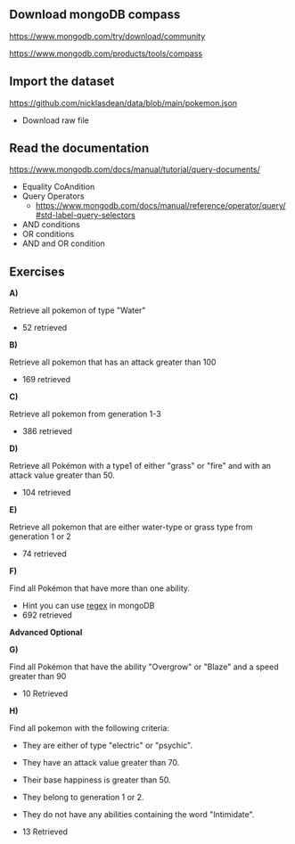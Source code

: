 ## Download mongoDB compass

https://www.mongodb.com/try/download/community

https://www.mongodb.com/products/tools/compass



## Import the dataset

https://github.com/nicklasdean/data/blob/main/pokemon.json

- Download raw file



## Read the documentation

https://www.mongodb.com/docs/manual/tutorial/query-documents/

- Equality CoAndition
- Query Operators
  - https://www.mongodb.com/docs/manual/reference/operator/query/#std-label-query-selectors
- AND conditions
- OR conditions
- AND and OR condition



## Exercises

**A)**

Retrieve all pokemon of type "Water"

- 52 retrieved

**B)**

Retrieve all pokemon that has an attack greater than 100

- 169 retrieved

**C)**

Retrieve all pokemon from generation 1-3

- 386 retrieved

**D)**

Retrieve all Pokémon with a type1 of either "grass" or "fire" and with an attack value greater than 50.

- 104 retrieved

**E)**

Retrieve all pokemon that are either water-type or grass type from generation 1 or 2

- 74 retrieved

**F)**

Find all Pokémon that have more than one ability.

- Hint you can use [regex](https://www.mongodb.com/docs/manual/reference/operator/query/regex/) in mongoDB
- 692 retrieved

**Advanced Optional**

**G)**

Find all Pokémon that have the ability "Overgrow" or "Blaze" and a speed greater than 90

- 10 Retrieved

**H)** 

Find all pokemon with the following criteria: 

- They are either of type "electric" or "psychic".
- They have an attack value greater than 70.
- Their base happiness is greater than 50.
- They belong to generation 1 or 2.
- They do not have any abilities containing the word "Intimidate".



- 13 Retrieved



